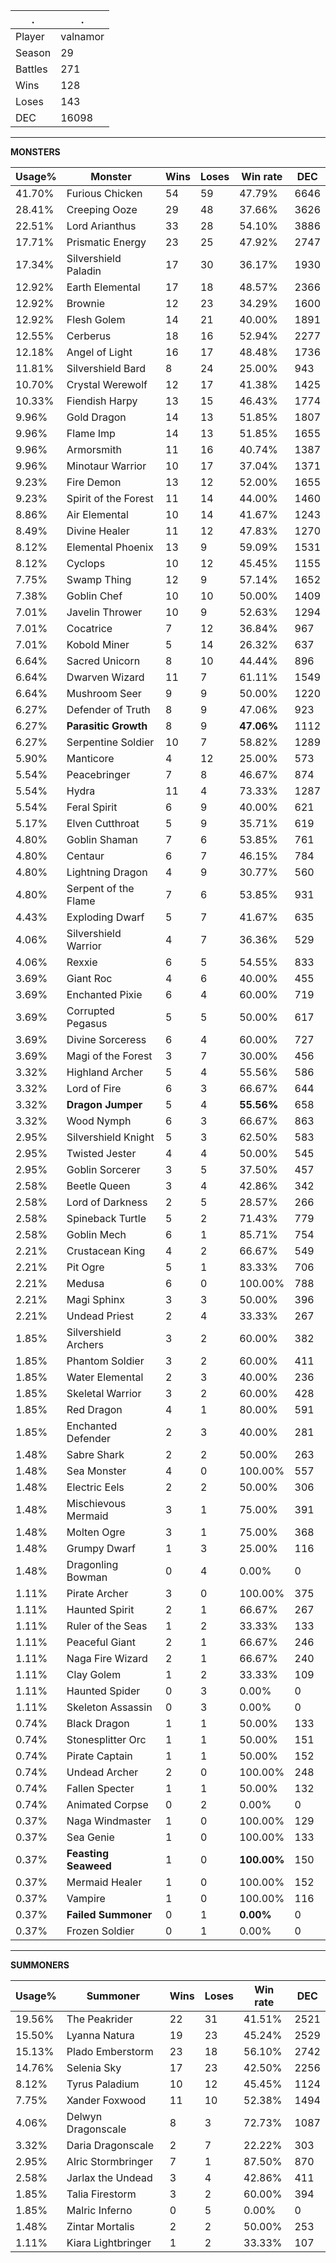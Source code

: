 .|.
|-|-
Player|valnamor
Season|29
Battles|271
Wins|128
Loses|143
DEC|16098

---
**MONSTERS**

Usage%|Monster|Wins|Loses|Win rate|DEC|
-|-|-|-|-|-|
41.70%|Furious Chicken|54|59|47.79%|6646|
28.41%|Creeping Ooze|29|48|37.66%|3626|
22.51%|Lord Arianthus|33|28|54.10%|3886|
17.71%|Prismatic Energy|23|25|47.92%|2747|
17.34%|Silvershield Paladin|17|30|36.17%|1930|
12.92%|Earth Elemental|17|18|48.57%|2366|
12.92%|Brownie|12|23|34.29%|1600|
12.92%|Flesh Golem|14|21|40.00%|1891|
12.55%|Cerberus|18|16|52.94%|2277|
12.18%|Angel of Light|16|17|48.48%|1736|
11.81%|Silvershield Bard|8|24|25.00%|943|
10.70%|Crystal Werewolf|12|17|41.38%|1425|
10.33%|Fiendish Harpy|13|15|46.43%|1774|
9.96%|Gold Dragon|14|13|51.85%|1807|
9.96%|Flame Imp|14|13|51.85%|1655|
9.96%|Armorsmith|11|16|40.74%|1387|
9.96%|Minotaur Warrior|10|17|37.04%|1371|
9.23%|Fire Demon|13|12|52.00%|1655|
9.23%|Spirit of the Forest|11|14|44.00%|1460|
8.86%|Air Elemental|10|14|41.67%|1243|
8.49%|Divine Healer|11|12|47.83%|1270|
8.12%|Elemental Phoenix|13|9|59.09%|1531|
8.12%|Cyclops|10|12|45.45%|1155|
7.75%|Swamp Thing|12|9|57.14%|1652|
7.38%|Goblin Chef|10|10|50.00%|1409|
7.01%|Javelin Thrower|10|9|52.63%|1294|
7.01%|Cocatrice|7|12|36.84%|967|
7.01%|Kobold Miner|5|14|26.32%|637|
6.64%|Sacred Unicorn|8|10|44.44%|896|
6.64%|Dwarven Wizard|11|7|61.11%|1549|
6.64%|Mushroom Seer|9|9|50.00%|1220|
6.27%|Defender of Truth|8|9|47.06%|923|
6.27%|**Parasitic Growth**|8|9|**47.06%**|1112|
6.27%|Serpentine Soldier|10|7|58.82%|1289|
5.90%|Manticore|4|12|25.00%|573|
5.54%|Peacebringer|7|8|46.67%|874|
5.54%|Hydra|11|4|73.33%|1287|
5.54%|Feral Spirit|6|9|40.00%|621|
5.17%|Elven Cutthroat|5|9|35.71%|619|
4.80%|Goblin Shaman|7|6|53.85%|761|
4.80%|Centaur|6|7|46.15%|784|
4.80%|Lightning Dragon|4|9|30.77%|560|
4.80%|Serpent of the Flame|7|6|53.85%|931|
4.43%|Exploding Dwarf|5|7|41.67%|635|
4.06%|Silvershield Warrior|4|7|36.36%|529|
4.06%|Rexxie|6|5|54.55%|833|
3.69%|Giant Roc|4|6|40.00%|455|
3.69%|Enchanted Pixie|6|4|60.00%|719|
3.69%|Corrupted Pegasus|5|5|50.00%|617|
3.69%|Divine Sorceress|6|4|60.00%|727|
3.69%|Magi of the Forest|3|7|30.00%|456|
3.32%|Highland Archer|5|4|55.56%|586|
3.32%|Lord of Fire|6|3|66.67%|644|
3.32%|**Dragon Jumper**|5|4|**55.56%**|658|
3.32%|Wood Nymph|6|3|66.67%|863|
2.95%|Silvershield Knight|5|3|62.50%|583|
2.95%|Twisted Jester|4|4|50.00%|545|
2.95%|Goblin Sorcerer|3|5|37.50%|457|
2.58%|Beetle Queen|3|4|42.86%|342|
2.58%|Lord of Darkness|2|5|28.57%|266|
2.58%|Spineback Turtle|5|2|71.43%|779|
2.58%|Goblin Mech|6|1|85.71%|754|
2.21%|Crustacean King|4|2|66.67%|549|
2.21%|Pit Ogre|5|1|83.33%|706|
2.21%|Medusa|6|0|100.00%|788|
2.21%|Magi Sphinx|3|3|50.00%|396|
2.21%|Undead Priest|2|4|33.33%|267|
1.85%|Silvershield Archers|3|2|60.00%|382|
1.85%|Phantom Soldier|3|2|60.00%|411|
1.85%|Water Elemental|2|3|40.00%|236|
1.85%|Skeletal Warrior|3|2|60.00%|428|
1.85%|Red Dragon|4|1|80.00%|591|
1.85%|Enchanted Defender|2|3|40.00%|281|
1.48%|Sabre Shark|2|2|50.00%|263|
1.48%|Sea Monster|4|0|100.00%|557|
1.48%|Electric Eels|2|2|50.00%|306|
1.48%|Mischievous Mermaid|3|1|75.00%|391|
1.48%|Molten Ogre|3|1|75.00%|368|
1.48%|Grumpy Dwarf|1|3|25.00%|116|
1.48%|Dragonling Bowman|0|4|0.00%|0|
1.11%|Pirate Archer|3|0|100.00%|375|
1.11%|Haunted Spirit|2|1|66.67%|267|
1.11%|Ruler of the Seas|1|2|33.33%|133|
1.11%|Peaceful Giant|2|1|66.67%|246|
1.11%|Naga Fire Wizard|2|1|66.67%|240|
1.11%|Clay Golem|1|2|33.33%|109|
1.11%|Haunted Spider|0|3|0.00%|0|
1.11%|Skeleton Assassin|0|3|0.00%|0|
0.74%|Black Dragon|1|1|50.00%|133|
0.74%|Stonesplitter Orc|1|1|50.00%|151|
0.74%|Pirate Captain|1|1|50.00%|152|
0.74%|Undead Archer|2|0|100.00%|248|
0.74%|Fallen Specter|1|1|50.00%|132|
0.74%|Animated Corpse|0|2|0.00%|0|
0.37%|Naga Windmaster|1|0|100.00%|129|
0.37%|Sea Genie|1|0|100.00%|133|
0.37%|**Feasting Seaweed**|1|0|**100.00%**|150|
0.37%|Mermaid Healer|1|0|100.00%|152|
0.37%|Vampire|1|0|100.00%|116|
0.37%|**Failed Summoner**|0|1|**0.00%**|0|
0.37%|Frozen Soldier|0|1|0.00%|0|

---
**SUMMONERS**

Usage%|Summoner|Wins|Loses|Win rate|DEC|
-|-|-|-|-|-|
19.56%|The Peakrider|22|31|41.51%|2521|
15.50%|Lyanna Natura|19|23|45.24%|2529|
15.13%|Plado Emberstorm|23|18|56.10%|2742|
14.76%|Selenia Sky|17|23|42.50%|2256|
8.12%|Tyrus Paladium|10|12|45.45%|1124|
7.75%|Xander Foxwood|11|10|52.38%|1494|
4.06%|Delwyn Dragonscale|8|3|72.73%|1087|
3.32%|Daria Dragonscale|2|7|22.22%|303|
2.95%|Alric Stormbringer|7|1|87.50%|870|
2.58%|Jarlax the Undead|3|4|42.86%|411|
1.85%|Talia Firestorm|3|2|60.00%|394|
1.85%|Malric Inferno|0|5|0.00%|0|
1.48%|Zintar Mortalis|2|2|50.00%|253|
1.11%|Kiara Lightbringer|1|2|33.33%|107|
